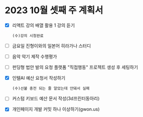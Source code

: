 # 2023 10월 셋째 주 계획서

- [x] 리액트 강의 배열 활용 1 강의 듣기

      (수)강의 시청완료
      
- [ ] 금요일 진형이와의 일본어 히라가나 스터디
- [ ] 음악 악기 제작 수행평가
- [ ] 펀딩형 법안 발의 요청 플랫폼 "직접행동" 프로젝트 생성 후 세팅하기
- [x] 인텔AI 예산 요청서 작성하기

      (수)선불 충전 되는 줄 알았는데 안돼서 실패

- [ ] 커스텀 키보드 예산 문서 작성(3d프린터동아리)
- [x] 개인페이지 개발 커밋 하나 이상하기(gwon.us)
